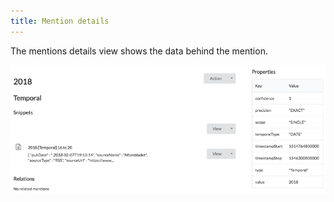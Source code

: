 ```yaml
---
title: Mention details
---
```


The mentions details view shows the data behind the mention.

![Mention details](assets/images/mention-details.png)